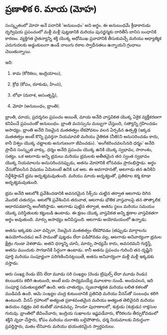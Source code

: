 # ప్రణాళిక 6. మాయ (మోహ)

సంస్కృతంలో మోహ అనే పదానికి 'అనుబంధం' అని అర్థం. ఈ అనుబంధమే క్రీడాకారుడు దృగ్విషయ ప్రపంచంలో మళ్లీ మళ్లీ పుట్టడానికి మరియు పునర్జన్మకు దారితీసే బానిస బంధానికి కారణం. వ్యక్తిగత చైతన్యాన్ని శక్తి యొక్క అధోముఖ ప్రవాహానికి తీసుకువచ్చే మరియు ఆధ్యాత్మిక ఎదుగుదలకు అడ్డంకులుగా ఉండే నాలుగు రకాల స్వాధీనతలు ఉన్నాయని గ్రంధాలు చెబుతున్నాయి.

ఇది:

1. కామ (కోరికలు, ఇంద్రియాలు),

2. క్రోధ (కోపం, దూకుడు, హింస),

3. లోభా (దురాశ, అసంతృప్తి),

4. మోహ (అనుబంధం, భ్రాంతి).

భ్రాంతి, మాయ, ప్రదర్శనల ప్రపంచం అయితే, మాయ అనేది వాస్తవికత యొక్క ఏకైక వ్యక్తీకరణగా కనిపించే ప్రపంచంతో అనుబంధం. భ్రాంతి మనస్సును మబ్బుగా చేస్తుంది, సత్యాన్ని గ్రహించడం అసాధ్యం. భ్రాంతి అనేది నిజమైన మతతత్వం లేకపోవటం వలన ఏర్పడిన ఉత్పత్తి (ఇక్కడ మతతత్వం అంటే కొన్ని ప్రవర్తనా నియమావళి మరియు నైతికత (నీతి)ని అనుసరించడం కాదు, కానీ విశ్వం యొక్క చట్టాలకు అనుగుణంగా జీవించడం). 'అంగీకరించవలసినది ధర్మం' అనేది ప్రాచీన సంస్కృత వాక్కు. ధర్మం అనేది ప్రపంచం యొక్క ఉనికి యొక్క స్వభావం, సారాంశం, సత్యం. ఒక ఆటగాడు అన్ని భ్రమలు మరియు భ్రమలకు అతీతమైన తన స్వంత స్వభావం యొక్క నియమాలను అనుసరించనప్పుడు, అతను మోహానికి లోనవడం ప్రారంభిస్తాడు. అర్థం చేసుకోవలసిన విషయం ఏమిటంటే ఉనికి ఒక ఆట. ఈ అవగాహనతో, ఆటగాడు తన ఉనికిని నిర్దేశిస్తాడనే భ్రమ అదృశ్యమవుతుంది. మరియు మాయ అదృశ్యంతో, ప్రతికూల కర్మ కూడా అదృశ్యమవుతుంది.

భ్రమ అనేది ఆటలోకి ప్రవేశించడానికి అవసరమైన సిక్స్‌ను చుట్టిన తర్వాత ఆటగాడు దిగిన మొదటి చతురస్రం. ఆటలోకి ప్రవేశించిన తరువాత, ఆటగాడు భౌతిక వాస్తవాలపై తన తాత్కాలిక ఆధారపడటాన్ని అంగీకరిస్తాడు. ఆటగాడు పుట్టిన తర్వాత, అతను స్థలం మరియు సమయం యొక్క పరిస్థితులకు కట్టుబడి ఉంటాడు. ఈ క్షణం యొక్క వాస్తవికత అన్ని క్షణాల వాస్తవికతగా అర్థం అవుతుంది. మార్పు అసాధ్యం అనిపిస్తుంది. ఆటగాడు అయోమయంలో ఉన్నాడు.

అతను ఇక్కడకు ఎలా వచ్చినా, నిజమైన మతతత్వం లేకపోవడం (తప్పుడు మార్గాలను ఉపయోగించడం) అనే పాముతో పుట్టడం లేదా పడిపోవడం వల్ల, ఆటగాడు అనివార్యంగా భ్రమల క్షేత్రం గుండా వెళతాడు. అతని ధర్మాన్ని చూసి, మార్పు సాధ్యమే కాదు, అవసరమని గుర్తిస్తే, అతను ముందుకు సాగడానికి సిద్ధంగా ఉంటాడు. కానీ అతను ప్రపంచం గురించి తన దృష్టిని పూర్తి మరియు సంపూర్ణంగా పరిగణించినట్లయితే, అతను అనివార్యంగా మళ్లీ మళ్లీ ఇక్కడకు వస్తాడు.

ఆరు సంఖ్య రెండు బేసి లేదా మూడు సరి సంఖ్యల (రెండు ట్రిపుల్స్ లేదా మూడు రెండు) కలయికను కలిగి ఉంటుంది, అంటే ఐదు సాధ్యమయ్యే మూలకాల నుండి. అందువలన, ఇది సంపూర్ణ సమతుల్యతలో ఉంది. ఆరు చాతుర్యం, సృజనాత్మకత మరియు లలిత కళలతో ముడిపడి ఉంది. ఆమె సంఖ్యల చంద్ర కుటుంబానికి ప్రతినిధి మరియు వీనస్‌తో సంబంధం కలిగి ఉంటుంది. వీనస్ గ్రహాలలో అత్యంత ప్రకాశవంతమైన మరియు అత్యంత తెలివైనది మరియు ఉదయం నక్షత్రం వలె కంటితో చూడవచ్చు. హిందూ పురాణాలలో, శుక్రుడు (శుక్రుడు) రాక్షసుల గురువు. భ్రాంతిలో జీవించేవారు, ఇంద్రియ సుఖాలను ఇష్టపడేవారు, కోరికలను తీర్చుకోవడంలో శక్తిని వృధా చేస్తారు, కోపం మరియు దురాశకు బలైపోతారు, ధర్మ నియమాలకు విరుద్ధంగా ప్రవర్తిస్తారు, మతం లేనివారు మరియు భయంకరమైన స్వార్థపరులు.

